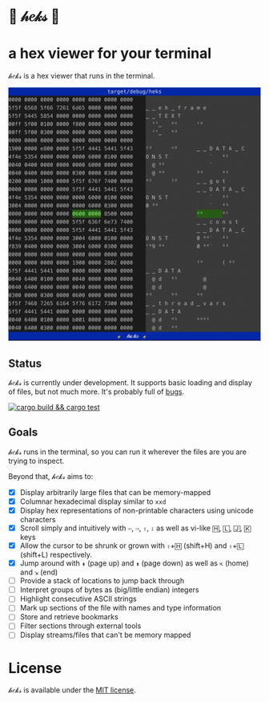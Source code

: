 # 🧹 𝒽𝑒𝓀𝓈 🧹
# a hex viewer for your terminal

𝒽𝑒𝓀𝓈 is a hex viewer that runs in the terminal.

![heks screenshot](doc/heks-in-heks.png)

## Status

𝒽𝑒𝓀𝓈 is currently under development. It supports basic loading and display
of files, but not much more. It's probably full of [bugs](https://github.com/sdutoit/heks/issues).

[![cargo build && cargo test](https://github.com/sdutoit/heks/actions/workflows/build_and_test.yml/badge.svg)](https://github.com/sdutoit/heks/actions/workflows/build_and_test.yml)

## Goals

𝒽𝑒𝓀𝓈 runs in the terminal, so you can run it wherever the files are you are
trying to inspect.

Beyond that, 𝒽𝑒𝓀𝓈 aims to:

- [x] Display arbitrarily large files that can be memory-mapped
- [x] Columnar hexadecimal display similar to `xxd`
- [x] Display hex representations of non-printable characters using unicode
  characters
- [x] Scroll simply and intuitively with `⇦`, `⇨`, `⇧`, `⇩` as well as vi-like
  `🄷`, `🄻`, `🄹`, `🄺` keys
- [x] Allow the cursor to be shrunk or grown with `⇧`+`🄷` (shift+H) and
      `⇧`+`🄻` (shift+L) respectively.
- [x] Jump around with `⇞` (page up) and `⇟` (page down) as well as `⇱` (home)
  and `⇲` (end)
- [ ] Provide a stack of locations to jump back through
- [ ] Interpret groups of bytes as (big/little endian) integers
- [ ] Highlight consecutive ASCII strings
- [ ] Mark up sections of the file with names and type information
- [ ] Store and retrieve bookmarks
- [ ] Filter sections through external tools
- [ ] Display streams/files that can't be memory mapped

# License

𝒽𝑒𝓀𝓈 is available under the [MIT license](LICENSE).
